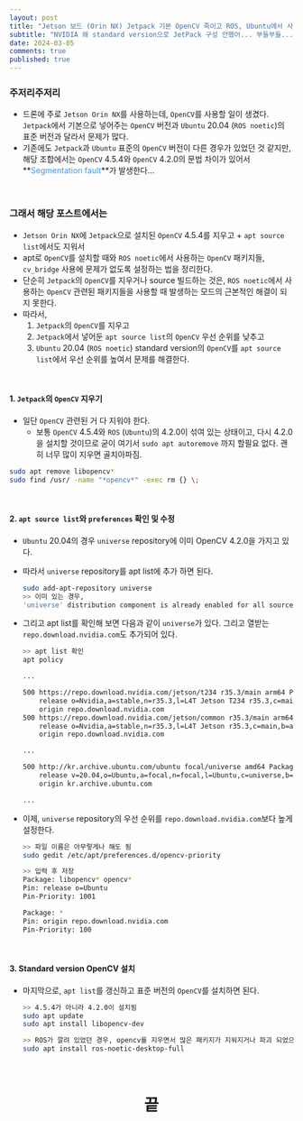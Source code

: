 ```yaml
---
layout: post
title: "Jetson 보드 (Orin NX) Jetpack 기본 OpenCV 죽이고 ROS, Ubuntu에서 사용하는 standard version OpenCV 설치"
subtitle: "NVIDIA 왜 standard version으로 JetPack 구성 안했어... 부들부들..."
date: 2024-03-05
comments: true
published: true
---
```


### 주저리주저리
+ 드론에 주로 `Jetson Orin NX`를 사용하는데, `OpenCV`를 사용할 일이 생겼다. `Jetpack`에서 기본으로 넣어주는 `OpenCV` 버전과 `Ubuntu` 20.04 (`ROS noetic`)의 표준 버전과 달라서 문제가 많다.
+ 기존에도 `Jetpack`과 `Ubuntu` 표준의 `OpenCV` 버전이 다른 경우가 있었던 것 같지만, 해당 조합에서는 `OpenCV` 4.5.4와 `OpenCV` 4.2.0의 문법 차이가 있어서 **<span style="color:#3399ff">Segmentation fault</span>**가 발생한다...

<br>

### 그래서 해당 포스트에서는
+ `Jetson Orin NX`에 `Jetpack`으로 설치된 `OpenCV` 4.5.4를 지우고 + `apt source list`에서도 지워서
+ apt로 `OpenCV`를 설치할 때와 `ROS noetic`에서 사용하는 `OpenCV` 패키지들, `cv_bridge` 사용에 문제가 없도록 설정하는 법을 정리한다.
+ 단순히 `Jetpack`의 `OpenCV`를 지우거나 source 빌드하는 것은, `ROS noetic`에서 사용하는 `OpenCV` 관련된 패키지들을 사용할 때 발생하는 모드의 근본적인 해결이 되지 못한다.
+ 따라서, 
    1. `Jetpack`의 `OpenCV`를 지우고
    2. `Jetpack`에서 넣어둔 `apt source list`의 `OpenCV` 우선 순위를 낮추고
    3. `Ubuntu` 20.04 (`ROS noetic`) standard version의 `OpenCV`를 `apt source list`에서 우선 순위를 높여서 문제를 해결한다.


<br>

#### 1. `Jetpack`의 `OpenCV` 지우기
+ 일단 `OpenCV` 관련된 거 다 지워야 한다.
    + 보통 `OpenCV` 4.5.4와 `ROS` (`Ubuntu`)의 4.2.0이 섞여 있는 상태이고, 다시 4.2.0을 설치할 것이므로 굳이 여기서 `sudo apt autoremove` 까지 할필요 없다. 괜히 너무 많이 지우면 골치아파짐.
```bash
sudo apt remove libopencv*
sudo find /usr/ -name "*opencv*" -exec rm {} \;
```

<br>

#### 2. `apt source list`와 `preferences` 확인 및 수정
+ `Ubuntu` 20.04의 경우 `universe` repository에 이미 OpenCV 4.2.0을 가지고 있다. 
+ 따라서 `universe` repository를 apt list에 추가 하면 된다.

    ```bash
    sudo add-apt-repository universe
    >> 이미 있는 경우,
    'universe' distribution component is already enabled for all sources.
    ```

+ 그리고 apt list를 확인해 보면 다음과 같이 `universe`가 있다. 그리고 열받는 `repo.download.nvidia.com`도 추가되어 있다.

    ```bash
    >> apt list 확인
    apt policy

    ...

    500 https://repo.download.nvidia.com/jetson/t234 r35.3/main arm64 Packages
        release o=Nvidia,a=stable,n=r35.3,l=L4T Jetson T234 r35.3,c=main,b=arm64
        origin repo.download.nvidia.com
    500 https://repo.download.nvidia.com/jetson/common r35.3/main arm64 Packages
        release o=Nvidia,a=stable,n=r35.3,l=L4T Jetson r35.3,c=main,b=arm64
        origin repo.download.nvidia.com

    ...

    500 http://kr.archive.ubuntu.com/ubuntu focal/universe amd64 Packages
        release v=20.04,o=Ubuntu,a=focal,n=focal,l=Ubuntu,c=universe,b=amd64
        origin kr.archive.ubuntu.com

    ...
    ```

+ 이제, `universe` repository의 우선 순위를 `repo.download.nvidia.com`보다 높게 설정한다.

    ```bash
    >> 파일 이름은 아무렇게나 해도 됨
    sudo gedit /etc/apt/preferences.d/opencv-priority

    >> 입력 후 저장
    Package: libopencv* opencv*
    Pin: release o=Ubuntu
    Pin-Priority: 1001

    Package: *
    Pin: origin repo.download.nvidia.com
    Pin-Priority: 100
    ```

<br>

#### 3. Standard version OpenCV 설치
+ 마지막으로, `apt list`를 갱신하고 표준 버전의 `OpenCV`를 설치하면 된다.
    ```bash
    >> 4.5.4가 아니라 4.2.0이 설치됨
    sudo apt update
    sudo apt install libopencv-dev

    >> ROS가 깔려 있었던 경우, opencv를 지우면서 많은 패키지가 지워지거나 파괴 되었으므로
    sudo apt install ros-noetic-desktop-full
    ```


<br>

<h1 align="center">끝</h1>